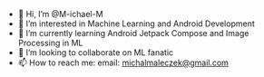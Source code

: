 - 👋 Hi, I’m @M-ichael-M
- 👀 I’m interested in Machine Learning and Android Development
- 🌱 I’m currently learning Android Jetpack Compose and Image Processing in ML
- 💞️ I’m looking to collaborate on ML fanatic
- 📫 How to reach me: email: michalmaleczek@gmail.com
